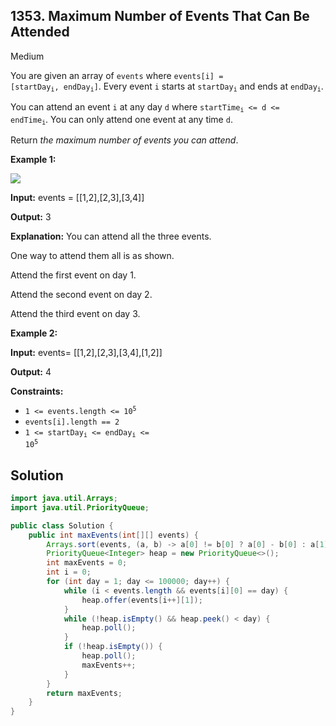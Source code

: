 ## 1353\. Maximum Number of Events That Can Be Attended

Medium

You are given an array of `events` where <code>events[i] = [startDay<sub>i</sub>, endDay<sub>i</sub>]</code>. Every event `i` starts at <code>startDay<sub>i</sub></code> and ends at <code>endDay<sub>i</sub></code>.

You can attend an event `i` at any day `d` where <code>startTime<sub>i</sub> <= d <= endTime<sub>i</sub></code>. You can only attend one event at any time `d`.

Return _the maximum number of events you can attend_.

**Example 1:**

![](https://assets.leetcode.com/uploads/2020/02/05/e1.png)

**Input:** events = \[\[1,2],[2,3],[3,4]]

**Output:** 3

**Explanation:** You can attend all the three events. 

One way to attend them all is as shown. 

Attend the first event on day 1. 

Attend the second event on day 2. 

Attend the third event on day 3.

**Example 2:**

**Input:** events= [[1,2],[2,3],[3,4],[1,2]]

**Output:** 4

**Constraints:**

*   <code>1 <= events.length <= 10<sup>5</sup></code>
*   `events[i].length == 2`
*   <code>1 <= startDay<sub>i</sub> <= endDay<sub>i</sub> <= 10<sup>5</sup></code>

## Solution

```java
import java.util.Arrays;
import java.util.PriorityQueue;

public class Solution {
    public int maxEvents(int[][] events) {
        Arrays.sort(events, (a, b) -> a[0] != b[0] ? a[0] - b[0] : a[1] - b[1]);
        PriorityQueue<Integer> heap = new PriorityQueue<>();
        int maxEvents = 0;
        int i = 0;
        for (int day = 1; day <= 100000; day++) {
            while (i < events.length && events[i][0] == day) {
                heap.offer(events[i++][1]);
            }
            while (!heap.isEmpty() && heap.peek() < day) {
                heap.poll();
            }
            if (!heap.isEmpty()) {
                heap.poll();
                maxEvents++;
            }
        }
        return maxEvents;
    }
}
```